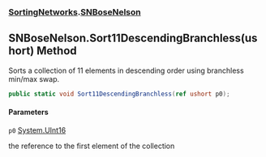 ### [SortingNetworks](SortingNetworks.md 'SortingNetworks').[SNBoseNelson](SortingNetworks.SNBoseNelson.md 'SortingNetworks.SNBoseNelson')

## SNBoseNelson.Sort11DescendingBranchless(ushort) Method

Sorts a collection of 11 elements in descending order using branchless min/max swap.

```csharp
public static void Sort11DescendingBranchless(ref ushort p0);
```
#### Parameters

<a name='SortingNetworks.SNBoseNelson.Sort11DescendingBranchless(ushort).p0'></a>

`p0` [System.UInt16](https://docs.microsoft.com/en-us/dotnet/api/System.UInt16 'System.UInt16')

the reference to the first element of the collection